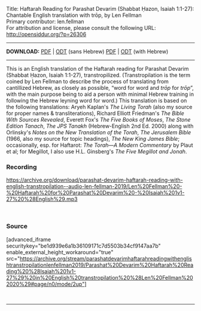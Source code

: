 <html>
<head></head>
<body>
Title: Haftarah Reading for Parashat Devarim (Shabbat Ḥazon, Isaiah 1:1-27): Chantable English translation with trōp, by Len Fellman<br />
Primary contributor: len.fellman<br />
For attribution and license, please consult the following URL: <a href="http://opensiddur.org/?p=26306">http://opensiddur.org/?p=26306</a>
<p />
<hr />

<strong>DOWNLOAD:</strong> 
<a href="https://archive.org/download/parashatdevarimhaftarahreadingwithenglishtranstropilationlenfellman2019/Parashat%20Devarim%20Haftarah%20Reading%20%28Isaiah%201v1-27%29%20in%20English%20transtropilation%20%28Len%20Fellman%202020%29%20-%20english%20only.pdf">PDF</a> | <a href="https://archive.org/download/parashatdevarimhaftarahreadingwithenglishtranstropilationlenfellman2019/Parashat%20Devarim%20Haftarah%20Reading%20%28Isaiah%201v1-27%29%20in%20English%20transtropilation%20%28Len%20Fellman%202020%29%20-%20english%20only.odt">ODT</a> (sans Hebrew)
<a href="https://archive.org/download/parashatdevarimhaftarahreadingwithenglishtranstropilationlenfellman2019/Parashat%20Devarim%20Haftarah%20Reading%20%28Isaiah%201v1-27%29%20in%20English%20transtropilation%20%28Len%20Fellman%202020%29.pdf">PDF</a> | <a href="https://archive.org/download/parashatdevarimhaftarahreadingwithenglishtranstropilationlenfellman2019/Parashat%20Devarim%20Haftarah%20Reading%20%28Isaiah%201v1-27%29%20in%20English%20transtropilation%20%28Len%20Fellman%202020%29.odt">ODT</a> (with Hebrew)

<hr />

This is an English translation of the Haftarah reading for Parashat Devarim (Shabbat Ḥazon, Isaiah 1:1-27), transtropilized. (Transtropilation is the term coined by Len Fellman to describe the process of translating from cantillized Hebrew, as closely as possible, “word for word and <em>trōp</em> for <em>trōp</em>”, with the main purpose being to aid a person with minimal Hebrew training in following the Hebrew leyning word for word.) This translation is based on the following translations: Aryeh Kaplan's <em>The Living Torah</em> (also my source for proper names &amp; transliterations), Richard Elliott Friedman's <em>The Bible With Sources Revealed</em>, Everett Fox's <em>The Five Books of Moses</em>, <em>The Stone Edition Tanach</em>, <em>The JPS Tanakh</em> (Hebrew-English 2nd Ed. 2000) along with Orlinsky's <em>Notes on the New Translation of the Torah</em>, <em>The Jerusalem Bible</em> (1966, also my source for topic headings), <em>The New King James Bible</em>; occasionally, esp. for Haftarot: <em>The Torah—A Modern Commentary</em> by Plaut et al; for Megillot, I also use H.L. Ginsberg's <em>The Five Megillot and Jonah</em>.

<h3>Recording</h3>

https://archive.org/download/parashat-devarim-haftarah-reading-with-english-transtropilation--audio-len-fellman-2019/Len%20Fellman%20-%20Haftarah%20for%20Parashat%20Devarim%20-%20Isaiah%201v1-27%20%28English%29.mp3

&nbsp;

<h3>Source</h3>

[advanced_iframe securitykey="be1d939e6a1b36109171c7d5503b34cf9147aa7b" enable_external_height_workaround="true" src="https://archive.org/stream/parashatdevarimhaftarahreadingwithenglishtranstropilationlenfellman2019/Parashat%20Devarim%20Haftarah%20Reading%20%28Isaiah%201v1-27%29%20in%20English%20transtropilation%20%28Len%20Fellman%202020%29#page/n0/mode/2up"]

&nbsp;

<hr />

&nbsp;
</body>
</html>